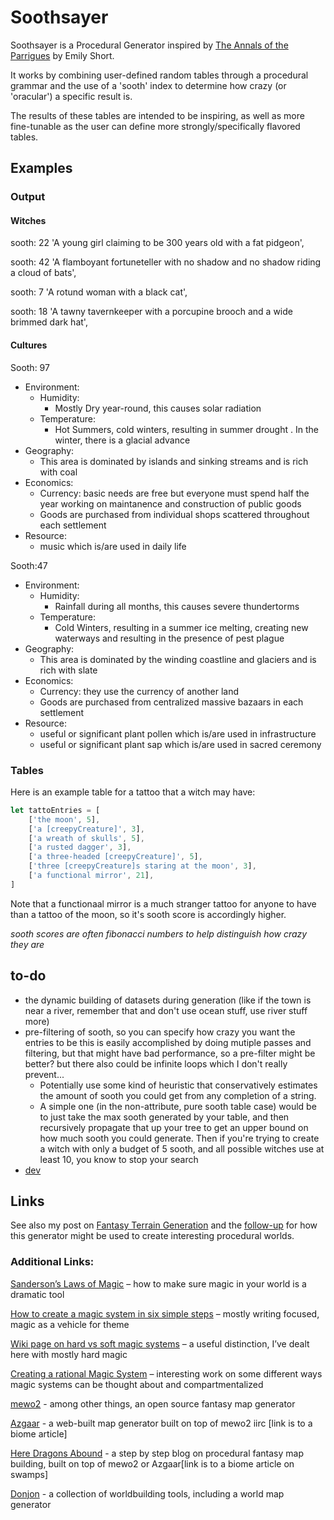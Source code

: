 # Soothsayer

Soothsayer is a Procedural Generator inspired by [The Annals of the Parrigues](https://www.youtube.com/watch?v=narjui3em1k) by Emily Short.

It works by combining user-defined random tables through a procedural grammar and the use of a 'sooth' index to determine how crazy (or 'oracular') a specific result is.

The results of these tables are intended to be inspiring, as well as more fine-tunable as the user can define more strongly/specifically flavored tables.

## Examples

### Output

#### Witches
sooth: 22 'A young girl claiming to be 300 years old with a fat pidgeon', 

sooth: 42 'A flamboyant fortuneteller with no shadow and no shadow riding a cloud of bats',
  
sooth: 7  'A rotund woman with a black cat', 

sooth: 18 'A tawny tavernkeeper with a porcupine brooch and a wide brimmed dark hat',

#### Cultures
Sooth: 97
- Environment:
  - Humidity:
    - Mostly Dry year-round, this causes solar radiation
  - Temperature:
    - Hot Summers, cold winters, resulting in summer drought . In the winter, there is a glacial advance
- Geography:
  - This area is dominated by islands and sinking streams and is rich with coal
- Economics:
  - Currency: basic needs are free but everyone must spend half the year working on maintanence and construction of public goods
  - Goods are purchased from individual shops scattered throughout each settlement
- Resource:
  - music which is/are used in daily life 

Sooth:47
- Environment:
  - Humidity:
    - Rainfall during all months, this causes severe thundertorms
  - Temperature:
    - Cold Winters, resulting in a summer ice melting, creating new waterways and resulting in the presence of pest plague
- Geography:
  - This area is dominated by the winding coastline and glaciers and is rich with slate
- Economics:
  - Currency: they use the currency of another land
  - Goods are purchased from centralized massive bazaars in each settlement
- Resource:
  - useful or significant plant pollen which is/are used in infrastructure
  - useful or significant plant sap which is/are used in sacred ceremony

### Tables

Here is an example table for a tattoo that a witch may have:

```js
let tattoEntries = [
    ['the moon', 5],
    ['a [creepyCreature]', 3],
    ['a wreath of skulls', 5],
    ['a rusted dagger', 3],
    ['a three-headed [creepyCreature]', 5],
    ['three [creepyCreature]s staring at the moon', 3],
    ['a functional mirror', 21],
]
```

Note that a functionaal mirror is a much stranger tattoo for anyone to have than a tattoo of the moon, so it's sooth score is accordingly higher.

*sooth scores are often fibonacci numbers to help distinguish how crazy they are*


## to-do
- the dynamic building of datasets during generation (like if the town is near a river, remember that and don't use ocean stuff, use river stuff more)
- pre-filtering of sooth, so you can specify how crazy you want the entries to be
this is easily accomplished by doing mutiple passes and filtering, but that might have bad performance, so a pre-filter might be better? but there also could be infinite loops which I don't really prevent...
   - Potentially use some kind of heuristic that conservatively estimates the amount of sooth you could get from any completion of a string.
   - A simple one (in the non-attribute, pure sooth table case) would be to just take the max sooth generated by your table, and then recursively propagate that up your tree to get an upper bound on how much sooth you could generate. Then if you're trying to create a witch with only a budget of 5 sooth, and all possible witches use at least 10, you know to stop your search
-  [dev](https://www.notion.so/pelorus/Devlopment-cfb6b49d58424c5dad997d4f8e5a61f1)


## Links
See also my post on [Fantasy Terrain Generation](https://wizardtower.notion.site/Fantasy-Terrain-Generation-P1-Our-Own-Blighted-Wastes-1a20085c721248d39ea7f0370568aaaa) and the [follow-up](https://wizardtower.notion.site/Fantasy-Terrain-Generation-P2-Meddling-with-Magic-0758a47c6ee646a193d3f9dbe4633680) for how this generator might be used to create interesting procedural worlds. 

### Additional Links:
[Sanderson’s Laws of Magic](https://stormlightarchive.fandom.com/wiki/Sanderson%27s_Laws_of_Magic) – how to make sure magic in your world is a dramatic tool

[How to create a magic system in six simple steps](https://www.well-storied.com/blog/how-to-create-a-magic-system-in-six-simple-steps) – mostly writing focused, magic as a vehicle for theme

[Wiki page on hard vs soft magic systems](https://en.wikipedia.org/wiki/Hard_and_soft_magic_systems) – a useful distinction, I’ve dealt here with mostly hard magic

[Creating a rational Magic System](https://mythcreants.com/blog/how-to-create-a-rational-magic-system/) – interesting work on some different ways magic systems can be thought about and compartmentalized

[mewo2](https://mewo2.com/notes/terrain/) - among other things, an open source fantasy map generator

[Azgaar](https://azgaar.wordpress.com/2017/06/30/biomes-generation-and-rendering/) - a web-built map generator built on top of mewo2 iirc [link is to a biome article]

[Here Dragons Abound](https://heredragonsabound.blogspot.com/2018/10/swamps.html) - a step by step blog on procedural fantasy map building, built on top of mewo2 or Azgaar[link is to a biome article on swamps]

[Donjon](https://donjon.bin.sh/world/) - a collection of worldbuilding tools, including a world map generator
